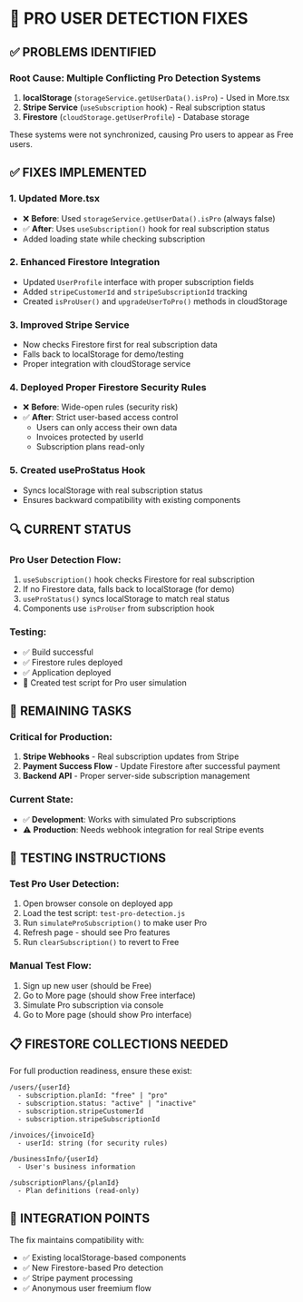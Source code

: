 # 🔧 PRO USER DETECTION FIXES

## ✅ PROBLEMS IDENTIFIED

### **Root Cause**: Multiple Conflicting Pro Detection Systems

1. **localStorage** (`storageService.getUserData().isPro`) - Used in More.tsx
2. **Stripe Service** (`useSubscription` hook) - Real subscription status
3. **Firestore** (`cloudStorage.getUserProfile`) - Database storage

These systems were not synchronized, causing Pro users to appear as Free users.

## ✅ FIXES IMPLEMENTED

### 1. **Updated More.tsx**

- ❌ **Before**: Used `storageService.getUserData().isPro` (always false)
- ✅ **After**: Uses `useSubscription()` hook for real subscription status
- Added loading state while checking subscription

### 2. **Enhanced Firestore Integration**

- Updated `UserProfile` interface with proper subscription fields
- Added `stripeCustomerId` and `stripeSubscriptionId` tracking
- Created `isProUser()` and `upgradeUserToPro()` methods in cloudStorage

### 3. **Improved Stripe Service**

- Now checks Firestore first for real subscription data
- Falls back to localStorage for demo/testing
- Proper integration with cloudStorage service

### 4. **Deployed Proper Firestore Security Rules**

- ❌ **Before**: Wide-open rules (security risk)
- ✅ **After**: Strict user-based access control
  - Users can only access their own data
  - Invoices protected by userId
  - Subscription plans read-only

### 5. **Created useProStatus Hook**

- Syncs localStorage with real subscription status
- Ensures backward compatibility with existing components

## 🔍 CURRENT STATUS

### **Pro User Detection Flow**:

1. `useSubscription()` hook checks Firestore for real subscription
2. If no Firestore data, falls back to localStorage (for demo)
3. `useProStatus()` syncs localStorage to match real status
4. Components use `isProUser` from subscription hook

### **Testing**:

- ✅ Build successful
- ✅ Firestore rules deployed
- ✅ Application deployed
- 📄 Created test script for Pro user simulation

## 🚨 REMAINING TASKS

### **Critical for Production**:

1. **Stripe Webhooks** - Real subscription updates from Stripe
2. **Payment Success Flow** - Update Firestore after successful payment
3. **Backend API** - Proper server-side subscription management

### **Current State**:

- ✅ **Development**: Works with simulated Pro subscriptions
- ⚠️ **Production**: Needs webhook integration for real Stripe events

## 🧪 TESTING INSTRUCTIONS

### **Test Pro User Detection**:

1. Open browser console on deployed app
2. Load the test script: `test-pro-detection.js`
3. Run `simulateProSubscription()` to make user Pro
4. Refresh page - should see Pro features
5. Run `clearSubscription()` to revert to Free

### **Manual Test Flow**:

1. Sign up new user (should be Free)
2. Go to More page (should show Free interface)
3. Simulate Pro subscription via console
4. Go to More page (should show Pro interface)

## 📋 FIRESTORE COLLECTIONS NEEDED

For full production readiness, ensure these exist:

```
/users/{userId}
  - subscription.planId: "free" | "pro"
  - subscription.status: "active" | "inactive"
  - subscription.stripeCustomerId
  - subscription.stripeSubscriptionId

/invoices/{invoiceId}
  - userId: string (for security rules)

/businessInfo/{userId}
  - User's business information

/subscriptionPlans/{planId}
  - Plan definitions (read-only)
```

## 🔗 INTEGRATION POINTS

The fix maintains compatibility with:

- ✅ Existing localStorage-based components
- ✅ New Firestore-based Pro detection
- ✅ Stripe payment processing
- ✅ Anonymous user freemium flow
